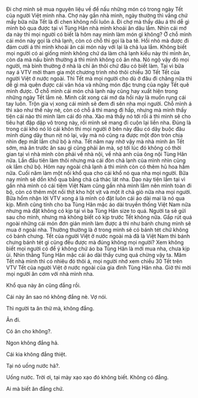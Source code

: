 Đi chợ mình sẽ mua nguyên liệu về để nấu những món có trong ngày Tết của người Việt mình nha. Chợ này gần nhà mình, ngày thường thì vắng chứ mấy bữa nữa Tết là đi chen không nổi luôn á. Đi chợ mà thấy dâu á thì dễ gì mình bỏ qua được tại vì Tùng Hân nhà mình khoái ăn dâu lắm. Nhìn cái mớ da này thì mọi người có biết là hôm nay mình làm món gì không? Ở chỗ mình cái món này gọi là chả lạnh, còn có chỗ thì gọi là ba tê. Hồi nhỏ mà được đi đám cưới á thì mình khoái ăn cái món này với lại là chả lụa lắm. Không biết mọi người có ai giống mình không chứ da làm chả lạnh kiểu này thì mình ăn, còn da mà nấu bình thường á thì mình không có ăn nha. Nó ngộ vậy đó mọi người, mà bình thường ở nhà là chỉ ăn thôi chứ đâu có biết làm. Tại vì bữa nay á VTV mời tham gia một chương trình nhỏ thôi chiều 30 Tết Tết của người Việt ở nước ngoài. Thì Tết mà mọi người cho dù ở đâu đi chăng nữa thì dễ gì mà quên được cái văn hóa và những món đặc trưng của ngày Tết quê mình được. Ở chỗ mình cái món chả lạnh này cũng hay xuất hiện trong những ngày Tết lắm nè. Mình cắt xong cái mớ da hồi nãy là muốn rụng cái tay luôn. Trộn gia vị xong cái mình sẽ đem đi sên nha mọi người. Chỗ mình á thì xào như thế này nè, còn có chỗ á thì mang đi hấp, nhưng mà mình thấy tiện cái nào thì mình làm cái đó nha. Xào mà thấy nó tới rồi á thì mình sẽ cho tiêu hạt đập dập vô trong này, rồi mình sẽ mang đi cuộn lại liền nha. Đúng là trong cái khó nó ló cái khôn thì mọi người ở bên này đâu có dây buộc đâu mình dùng dây thun nịt nó lại, vậy mà nó cũng ra được một đòn tròn chịa nhìn đẹp mắt lắm chứ bộ à nha. Tết năm nay nhờ vậy mà nhà mình ăn Tết sớm, mà ăn trước ăn sau gì cũng phải ăn mà, sợ tới lúc đó không có thời gian tại vì nhà mình còn phải về nhà nội, về nhà anh của ông nội Tùng Hân nữa. Lần đầu tiên làm thôi nhưng mà cái đòn chả lạnh của mình nhìn cũng ok lắm chứ bộ. Hôm nay ngoài chả lạnh á thì mình còn có thêm hũ hoa hầm nữa. Cuối năm làm một nồi khổ qua cho cái khổ nó qua nha mọi người. Bữa nay mình sẽ dồn khổ qua bằng chả cá thác lát nha. Dạo này tiện lắm tại vì gần nhà mình có cái tiệm Việt Nam cũng gần nhà mình lắm nên mình toàn đi bộ, còn có thêm một nồi thịt kho hột vịt và một ít chả giò nữa nha mọi người. Bữa hổm nhận lời VTV xong á là mình có đặt luôn cái áo dài mai là nó qua kịp. Mình cũng tính cho ba Tùng Hân mặc áo dài truyền thống Việt Nam nữa nhưng mà đặt không có kịp tại vì ba Tùng Hân size to quá. Người ta sẽ gửi sau cho mình, nhưng mà không biết có kịp trước Tết không nữa. Gấp rút quá ngoài những cái món đơn giản mình làm được á thì như bánh chưng mình sẽ mua ở ngoài nha. Thường thường là ở trong mình sẽ có bánh tét chứ không có bánh chưng. Tết của người Việt ở nước ngoài mà đã là Việt Nam thì bánh chưng bánh tét gì cũng đều được mà đúng không mọi người? Xem không biết mọi người có để ý không chứ áo ba Tùng Hân là mới mua nha, chưa kịp ủi. Nhìn thằng Tùng Hân mặc cái áo dài thấy cưng quá chừng vậy ta. Mâm Tết nhà mình thì có nhiêu đó thôi á, mọi người nhớ xem chiều 30 Tết trên VTV Tết của người Việt ở nước ngoài của gia đình Tùng Hân nha. Giờ thì mời mọi người ăn cơm với nhà mình nha.


Khổ qua này ăn cũng đắng rồi.

Cái này ăn sao nó không đắng nè. Vợ nói.

Thì người ta ăn thử mà, không đắng.

Ăn đi.

Có ăn cho không?.

Ngon không đắng hả.

Cái kia không đắng thiệt.

Tại nó uống nước hả?.

Uống nước. Trời ơi, tại mày xạo xạo đó không biết. Không có đắng.

Ai mà biết ăn đắng chứ.